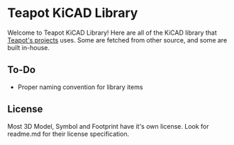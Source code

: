 
# Teapot KiCAD Library
Welcome to Teapot KiCAD Library!
Here are all of the KiCAD library that [Teapot's projects](https://github.com/teapotlaboratories) uses. Some are fetched from other source, and some are built in-house.

## To-Do
- Proper naming convention for library items

## License
Most 3D Model, Symbol and Footprint have it's own license. Look for readme.md for their license specification.